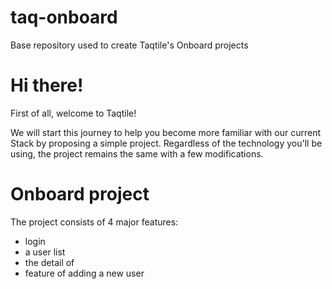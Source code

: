 # taq-onboard

Base repository used to create Taqtile's Onboard projects

# Hi there!

First of all, welcome to Taqtile!

We will start this journey to help you become more familiar with our current Stack by proposing a simple project. Regardless of the technology you'll be using, the project remains the same with a few modifications.

# Onboard project

The project consists of 4 major features:
- login
- a user list
- the detail of 
- feature of adding a new user
